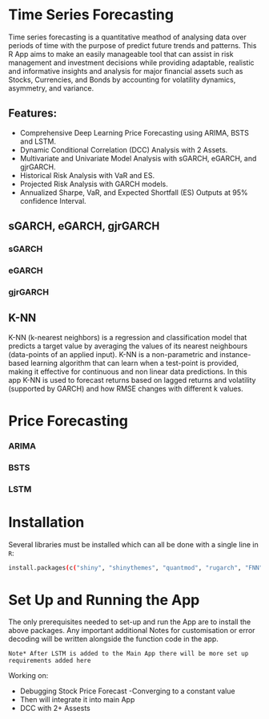 # Time Series Forecasting
Time series forecasting is a quantitative meathod of analysing data over periods of time with the purpose of predict future trends and patterns.  This R App aims to make an easily manageable tool that can assist in risk management and investment decisions while providing adaptable, realistic and informative insights and analysis for major financial assets such as Stocks, Currencies, and Bonds by accounting for volatility dynamics, asymmetry, and variance. 



## Features:
- Comprehensive Deep Learning Price Forecasting using ARIMA, BSTS and LSTM.
- Dynamic Conditional Correlation (DCC) Analysis with 2 Assets.
- Multivariate and Univariate Model Analysis with sGARCH, eGARCH, and gjrGARCH.
- Historical Risk Analysis with VaR and ES.
- Projected Risk Analysis with GARCH models.
- Annualized Sharpe, VaR, and Expected Shortfall (ES) Outputs at 95% confidence Interval.







## sGARCH, eGARCH, gjrGARCH

### sGARCH

### eGARCH

### gjrGARCH

## K-NN 
K-NN (k-nearest neighbors) is a regression and classification model that predicts a target value by averaging the values of its nearest neighbours (data-points of an applied input). K-NN is a non-parametric and instance-based learning algorithm that can learn when a test-point is provided, making it effective for continuous and non linear data predictions. In this app K-NN is used to forecast returns based on lagged returns and volatility (supported by GARCH) and how RMSE changes with different k values.

# Price Forecasting

### ARIMA

### BSTS

### LSTM


# Installation
Several libraries must be installed which can all be done with a single line in `R`:

```bash
install.packages(c("shiny", "shinythemes", "quantmod", "rugarch", "FNN", "plotly", "caret", "zoo", "rmgarch", "PerformanceAnalytics"))
```

# Set Up and Running the App

The only prerequisites needed to set-up and run the App are to install the above packages. Any important additional Notes for customisation or error decoding will be written alongside the function code in the app.  

`Note* After LSTM is added to the Main App there will be more set up requirements added here`


Working on: 
- Debugging Stock Price Forecast -Converging to a constant value
- Then will integrate it into main App
- DCC with 2+ Assests
  
